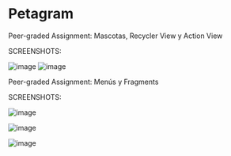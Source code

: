 # Petagram
Peer-graded Assignment: Mascotas, Recycler View y Action View

SCREENSHOTS:

![image](https://user-images.githubusercontent.com/28811837/99881445-e8e9ac80-2be7-11eb-8121-ce49c0e1e700.png)
![image](https://user-images.githubusercontent.com/28811837/99881462-fc951300-2be7-11eb-92de-2e3958873b09.png)

Peer-graded Assignment: Menús y Fragments

SCREENSHOTS:

![image](https://user-images.githubusercontent.com/28811837/100245937-96213500-2f06-11eb-99b9-735451d1e88e.png)

![image](https://user-images.githubusercontent.com/28811837/100245983-a2a58d80-2f06-11eb-9d05-8e27b7b0657d.png)

![image](https://user-images.githubusercontent.com/28811837/100246057-b81ab780-2f06-11eb-8e8f-971fc1162e26.png)
